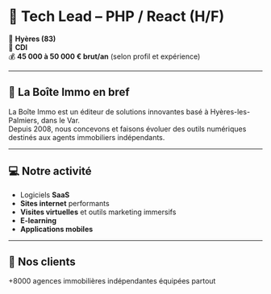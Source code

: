 # 🧭 Tech Lead – PHP / React (H/F)
📍 **Hyères (83)**  
📄 **CDI**  
💰 **45 000 à 50 000 € brut/an** (selon profil et expérience)

---

## 🚩 La Boîte Immo en bref
La Boîte Immo est un éditeur de solutions innovantes basé à Hyères-les-Palmiers, dans le Var.  
Depuis 2008, nous concevons et faisons évoluer des outils numériques destinés aux agents immobiliers indépendants.

---

## 💻 Notre activité
- Logiciels **SaaS**  
- **Sites internet** performants  
- **Visites virtuelles** et outils marketing immersifs  
- **E-learning**  
- **Applications mobiles**

---

## 🤝 Nos clients
+8000 agences immobilières indépendantes équipées partout
